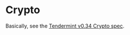 # Crypto

Basically, see the [Tendermint v0.34 Crypto spec](https://github.com/tendermint/tendermint/blob/v0.34.x/crypto/README.md).

